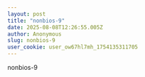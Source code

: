 ```yaml
---
layout: post
title: "nonbios-9"
date: 2025-08-08T12:26:55.005Z
author: Anonymous
slug: nonbios-9
user_cookie: user_ow67hl7mh_1754135311705
---
```


nonbios-9

